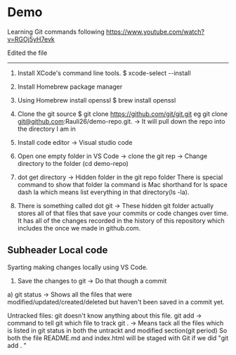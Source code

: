 # Demo

Learning Git commands following https://www.youtube.com/watch?v=RGOj5yH7evk

Edited the file

---

1. Install XCode's command line tools.
   $ xcode-select --install

2. Install Homebrew package manager
3. Using Homebrew install openssl
   $ brew install openssl

4. Clone the git source
   $ git clone https://github.com/git/git.git
   eg git clone git@github.com:Rauli26/demo-repo.git. -> It will pull down the repo into the directory I am in

5. Install code editor -> Visual studio code

6. Open one empty folder in VS Code -> clone the git rep -> Change directory to the folder (cd demo-repo)

7. dot get directory -> Hidden folder in the git repo folder
   There is special command to show that folder la command is Mac shorthand for ls space dash la which means list everything in that directory(ls -la).

8. There is something called dot git -> These hidden git folder actually stores all of that files that save your commits or code changes over time.
   It has all of the changes recorded in the history of this repository which includes the once we made in github.com.

## Subheader Local code

Syarting making changes locally using VS Code.

1. Save the changes to git -> Do that though a commit

a) git status -> Shows all the files that were modified/updated/created/deleted but haven't been saved in a commit yet.

Untracked files: git doesn't know anything about this file.
git add <filename> -> command to tell git which file to track
git . -> Means tack all the files which is listed in git status in both the untrackt and modified section(git period)
So both the file README.md and index.html will be staged with Git if we did "git add . "
